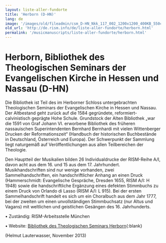 ```yaml
---
layout: liste-aller-fundorte
title: 'Herborn (D-HN)'
lang: de
image: '/images/old/fileadmin/csm_D-HN_Nkk_117_002_1200x1200_400KB_550ce8bc60.jpg'
old_url: 'http://de.rism.info/de/liste-aller-fundorte/herborn.html'
permalink: '/musicmanuscripts/liste-aller-fundorte/herborn.html'
---
```


# Herborn, Bibliothek des Theologischen Seminars der Evangelischen Kirche in Hessen und Nassau (D-HN)

Die Bibliothek ist Teil des im Herborner Schloss untergebrachten Theologischen Seminars der Evangelischen Kirche in Hessen und Nassau. Der Altbestand geht zurück auf die 1584 gegründete, reformiert-calvinistisch geprägte Hohe Schule. Grundstock der Alten Bibliothek „war die 1591 von Graf Johann VI. erworbene Bibliothek des früheren nassauischen Superintendenten Bernhard Bernhardi mit vielen Wittenberger Drucken der Reformationszeit“ (Handbuch der historischen Buchbestände in Deutschland, Österreich und Europa). Der Schwerpunkt der Sammlung liegt naturgemäß auf Veröffentlichungen aus allen Teilbereichen der Theologie.

Den Hauptteil der Musikalien bilden 26 Individualdrucke der RISM-Reihe A/I, davon acht aus dem 16. und 15 aus dem 17. Jahrhundert. Musikhandschriften sind nur wenige vorhanden, zwei Sammelhandschriften, ein handschriftlicher Anhang an einen Druck (Hammerschmidt: Evangelische Gespräche, Dresden 1655, RISM A/I: H 1948) sowie die handschriftliche Ergänzung eines defekten Stimmbuchs zu einem Druck von Orlando di Lasso (RISM A/I: L 915). Bei der ersten Sammelhandschrift handelt es sich um ein Choralbuch aus dem Jahr 1777, bei der zweiten um einen unvollständigen Stimmbuchsatz (nur Altus und Vagans) mit weltlichen und geistlichen Gesängen des 16. Jahrhunderts.

• Zuständig: RISM-Arbeitsstelle München

• Website: [Bibliothek des Theologischen Seminars Herborn](http://www.schloss-​herborn.de/schloss/bibliothek-​des-theologischen-seminars/ "Opens external link in new window"){:blank}

(Helmut Lauterwasser, November 2013)


